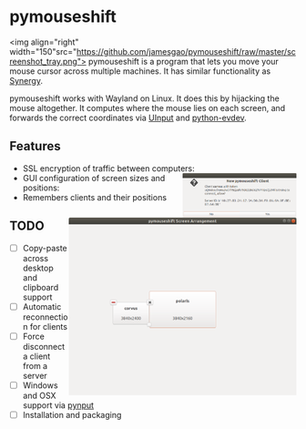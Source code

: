 # pymouseshift
<img align="right" width="150"src="https://github.com/jamesgao/pymouseshift/raw/master/screenshot_tray.png">
pymouseshift is a program that lets you move your mouse cursor across multiple machines. It has similar functionality as [Synergy](https://symless.com/synergy).

pymouseshift works with Wayland on Linux. It does this by hijacking the mouse altogether. It computes where the mouse lies on each screen, and forwards the correct coordinates via [UInput](https://www.kernel.org/doc/html/v4.12/input/uinput.html) and [python-evdev](https://python-evdev.readthedocs.io/en/latest/).

## Features
- SSL encryption of traffic between computers: <img align="right" width="200" src="https://github.com/jamesgao/pymouseshift/raw/master/screenshot_ssl.png">
- GUI configuration of screen sizes and positions: <img align="right" width="400" src="https://github.com/jamesgao/pymouseshift/raw/master/screenshot_pref.png">
- Remembers clients and their positions

## TODO
- [ ] Copy-paste across desktop and clipboard support
- [ ] Automatic reconnection for clients
- [ ] Force disconnect a client from a server
- [ ] Windows and OSX support via [pynput](https://pynput.readthedocs.io/en/latest/)
- [ ] Installation and packaging
